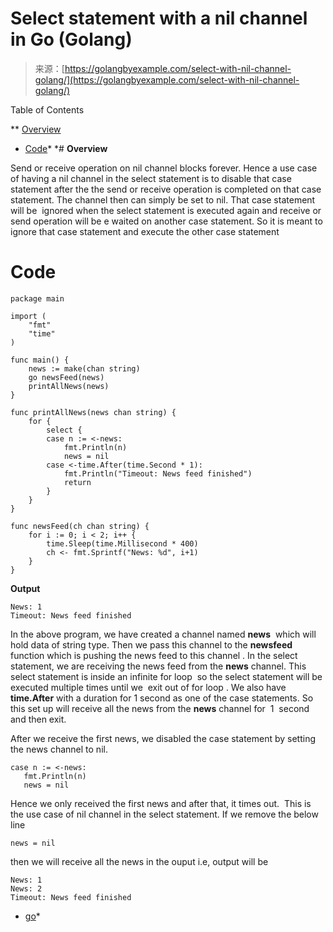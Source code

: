 <!--yml
category: 未分类
date: 2024-10-13 06:23:43
-->

# Select statement with a nil channel in Go (Golang)

> 来源：[https://golangbyexample.com/select-with-nil-channel-golang/](https://golangbyexample.com/select-with-nil-channel-golang/)

Table of Contents

 **   [Overview](#Overview "Overview")
*   [Code](#Code "Code")*  *# **Overview**

Send or receive operation on nil channel blocks forever. Hence a use case of having a nil channel in the select statement is to disable that case statement after the the send or receive operation is completed on that case statement. The channel then can simply be set to nil. That case statement will be  ignored when the select statement is executed again and receive or send operation will be e waited on another case statement. So it is meant to ignore that case statement and execute the other case statement

# **Code**

```
package main

import (
    "fmt"
    "time"
)

func main() {
    news := make(chan string)
    go newsFeed(news)
    printAllNews(news)
}

func printAllNews(news chan string) {
    for {
        select {
        case n := <-news:
            fmt.Println(n)
            news = nil
        case <-time.After(time.Second * 1):
            fmt.Println("Timeout: News feed finished")
            return
        }
    }
}

func newsFeed(ch chan string) {
    for i := 0; i < 2; i++ {
        time.Sleep(time.Millisecond * 400)
        ch <- fmt.Sprintf("News: %d", i+1)
    }
}
```

**Output**

```
News: 1
Timeout: News feed finished
```

In the above program, we have created a channel named **news**  which will hold data of string type. Then we pass this channel to the **newsfeed** function which is pushing the news feed to this channel . In the select statement, we are receiving the news feed from the **news** channel. This select statement is inside an infinite for loop  so the select statement will be executed multiple times until we  exit out of for loop . We also have **time.After** with a duration for 1 second as one of the case statements. So this set up will receive all the news from the **news** channel for  1  second and then exit. 

After we receive the first news, we disabled the case statement by setting the news channel to nil.

```
case n := <-news:
   fmt.Println(n)
   news = nil
```

Hence we only received the first news and after that, it times out.  This is the use case of nil channel in the select statement. If we remove the below line

```
news = nil
```

then we will receive all the news in the ouput i.e, output will be

```
News: 1
News: 2
Timeout: News feed finished
```

*   [go](https://golangbyexample.com/tag/go/)*